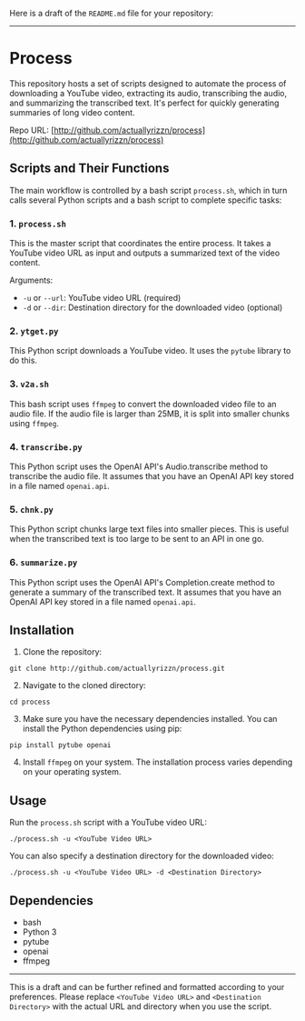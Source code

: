 Here is a draft of the `README.md` file for your repository:

---

# Process

This repository hosts a set of scripts designed to automate the process of downloading a YouTube video, extracting its audio, transcribing the audio, and summarizing the transcribed text. It's perfect for quickly generating summaries of long video content.

Repo URL: [http://github.com/actuallyrizzn/process](http://github.com/actuallyrizzn/process)

## Scripts and Their Functions

The main workflow is controlled by a bash script `process.sh`, which in turn calls several Python scripts and a bash script to complete specific tasks:

### 1. `process.sh`
This is the master script that coordinates the entire process. It takes a YouTube video URL as input and outputs a summarized text of the video content.

Arguments:
- `-u` or `--url`: YouTube video URL (required)
- `-d` or `--dir`: Destination directory for the downloaded video (optional)

### 2. `ytget.py`
This Python script downloads a YouTube video. It uses the `pytube` library to do this.

### 3. `v2a.sh`
This bash script uses `ffmpeg` to convert the downloaded video file to an audio file. If the audio file is larger than 25MB, it is split into smaller chunks using `ffmpeg`.

### 4. `transcribe.py`
This Python script uses the OpenAI API's Audio.transcribe method to transcribe the audio file. It assumes that you have an OpenAI API key stored in a file named `openai.api`.

### 5. `chnk.py`
This Python script chunks large text files into smaller pieces. This is useful when the transcribed text is too large to be sent to an API in one go.

### 6. `summarize.py`
This Python script uses the OpenAI API's Completion.create method to generate a summary of the transcribed text. It assumes that you have an OpenAI API key stored in a file named `openai.api`.

## Installation

1. Clone the repository:
```
git clone http://github.com/actuallyrizzn/process.git
```
2. Navigate to the cloned directory:
```
cd process
```
3. Make sure you have the necessary dependencies installed. You can install the Python dependencies using pip:
```
pip install pytube openai
```
4. Install `ffmpeg` on your system. The installation process varies depending on your operating system.

## Usage

Run the `process.sh` script with a YouTube video URL:

```
./process.sh -u <YouTube Video URL>
```

You can also specify a destination directory for the downloaded video:

```
./process.sh -u <YouTube Video URL> -d <Destination Directory>
```

## Dependencies

- bash
- Python 3
- pytube
- openai
- ffmpeg

---

This is a draft and can be further refined and formatted according to your preferences. Please replace `<YouTube Video URL>` and `<Destination Directory>` with the actual URL and directory when you use the script.

